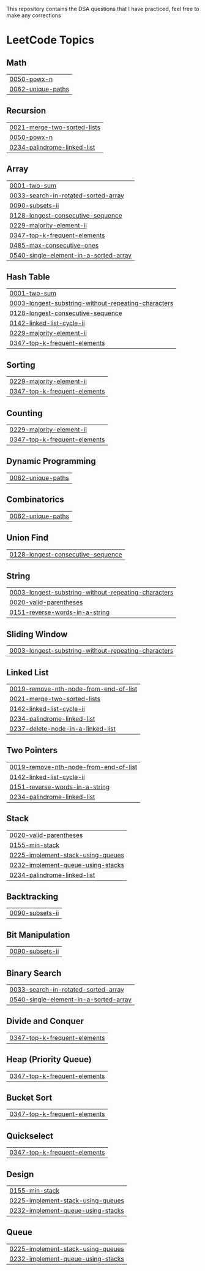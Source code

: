 This repository contains the DSA questions that I have practiced,
feel free to make any corrections

<!---LeetCode Topics Start-->
# LeetCode Topics
## Math
|  |
| ------- |
| [0050-powx-n](https://github.com/sivaram-vinod/DSA/tree/master/0050-powx-n) |
| [0062-unique-paths](https://github.com/sivaram-vinod/DSA/tree/master/0062-unique-paths) |
## Recursion
|  |
| ------- |
| [0021-merge-two-sorted-lists](https://github.com/sivaram-vinod/DSA/tree/master/0021-merge-two-sorted-lists) |
| [0050-powx-n](https://github.com/sivaram-vinod/DSA/tree/master/0050-powx-n) |
| [0234-palindrome-linked-list](https://github.com/sivaram-vinod/DSA/tree/master/0234-palindrome-linked-list) |
## Array
|  |
| ------- |
| [0001-two-sum](https://github.com/sivaram-vinod/DSA/tree/master/0001-two-sum) |
| [0033-search-in-rotated-sorted-array](https://github.com/sivaram-vinod/DSA/tree/master/0033-search-in-rotated-sorted-array) |
| [0090-subsets-ii](https://github.com/sivaram-vinod/DSA/tree/master/0090-subsets-ii) |
| [0128-longest-consecutive-sequence](https://github.com/sivaram-vinod/DSA/tree/master/0128-longest-consecutive-sequence) |
| [0229-majority-element-ii](https://github.com/sivaram-vinod/DSA/tree/master/0229-majority-element-ii) |
| [0347-top-k-frequent-elements](https://github.com/sivaram-vinod/DSA/tree/master/0347-top-k-frequent-elements) |
| [0485-max-consecutive-ones](https://github.com/sivaram-vinod/DSA/tree/master/0485-max-consecutive-ones) |
| [0540-single-element-in-a-sorted-array](https://github.com/sivaram-vinod/DSA/tree/master/0540-single-element-in-a-sorted-array) |
## Hash Table
|  |
| ------- |
| [0001-two-sum](https://github.com/sivaram-vinod/DSA/tree/master/0001-two-sum) |
| [0003-longest-substring-without-repeating-characters](https://github.com/sivaram-vinod/DSA/tree/master/0003-longest-substring-without-repeating-characters) |
| [0128-longest-consecutive-sequence](https://github.com/sivaram-vinod/DSA/tree/master/0128-longest-consecutive-sequence) |
| [0142-linked-list-cycle-ii](https://github.com/sivaram-vinod/DSA/tree/master/0142-linked-list-cycle-ii) |
| [0229-majority-element-ii](https://github.com/sivaram-vinod/DSA/tree/master/0229-majority-element-ii) |
| [0347-top-k-frequent-elements](https://github.com/sivaram-vinod/DSA/tree/master/0347-top-k-frequent-elements) |
## Sorting
|  |
| ------- |
| [0229-majority-element-ii](https://github.com/sivaram-vinod/DSA/tree/master/0229-majority-element-ii) |
| [0347-top-k-frequent-elements](https://github.com/sivaram-vinod/DSA/tree/master/0347-top-k-frequent-elements) |
## Counting
|  |
| ------- |
| [0229-majority-element-ii](https://github.com/sivaram-vinod/DSA/tree/master/0229-majority-element-ii) |
| [0347-top-k-frequent-elements](https://github.com/sivaram-vinod/DSA/tree/master/0347-top-k-frequent-elements) |
## Dynamic Programming
|  |
| ------- |
| [0062-unique-paths](https://github.com/sivaram-vinod/DSA/tree/master/0062-unique-paths) |
## Combinatorics
|  |
| ------- |
| [0062-unique-paths](https://github.com/sivaram-vinod/DSA/tree/master/0062-unique-paths) |
## Union Find
|  |
| ------- |
| [0128-longest-consecutive-sequence](https://github.com/sivaram-vinod/DSA/tree/master/0128-longest-consecutive-sequence) |
## String
|  |
| ------- |
| [0003-longest-substring-without-repeating-characters](https://github.com/sivaram-vinod/DSA/tree/master/0003-longest-substring-without-repeating-characters) |
| [0020-valid-parentheses](https://github.com/sivaram-vinod/DSA/tree/master/0020-valid-parentheses) |
| [0151-reverse-words-in-a-string](https://github.com/sivaram-vinod/DSA/tree/master/0151-reverse-words-in-a-string) |
## Sliding Window
|  |
| ------- |
| [0003-longest-substring-without-repeating-characters](https://github.com/sivaram-vinod/DSA/tree/master/0003-longest-substring-without-repeating-characters) |
## Linked List
|  |
| ------- |
| [0019-remove-nth-node-from-end-of-list](https://github.com/sivaram-vinod/DSA/tree/master/0019-remove-nth-node-from-end-of-list) |
| [0021-merge-two-sorted-lists](https://github.com/sivaram-vinod/DSA/tree/master/0021-merge-two-sorted-lists) |
| [0142-linked-list-cycle-ii](https://github.com/sivaram-vinod/DSA/tree/master/0142-linked-list-cycle-ii) |
| [0234-palindrome-linked-list](https://github.com/sivaram-vinod/DSA/tree/master/0234-palindrome-linked-list) |
| [0237-delete-node-in-a-linked-list](https://github.com/sivaram-vinod/DSA/tree/master/0237-delete-node-in-a-linked-list) |
## Two Pointers
|  |
| ------- |
| [0019-remove-nth-node-from-end-of-list](https://github.com/sivaram-vinod/DSA/tree/master/0019-remove-nth-node-from-end-of-list) |
| [0142-linked-list-cycle-ii](https://github.com/sivaram-vinod/DSA/tree/master/0142-linked-list-cycle-ii) |
| [0151-reverse-words-in-a-string](https://github.com/sivaram-vinod/DSA/tree/master/0151-reverse-words-in-a-string) |
| [0234-palindrome-linked-list](https://github.com/sivaram-vinod/DSA/tree/master/0234-palindrome-linked-list) |
## Stack
|  |
| ------- |
| [0020-valid-parentheses](https://github.com/sivaram-vinod/DSA/tree/master/0020-valid-parentheses) |
| [0155-min-stack](https://github.com/sivaram-vinod/DSA/tree/master/0155-min-stack) |
| [0225-implement-stack-using-queues](https://github.com/sivaram-vinod/DSA/tree/master/0225-implement-stack-using-queues) |
| [0232-implement-queue-using-stacks](https://github.com/sivaram-vinod/DSA/tree/master/0232-implement-queue-using-stacks) |
| [0234-palindrome-linked-list](https://github.com/sivaram-vinod/DSA/tree/master/0234-palindrome-linked-list) |
## Backtracking
|  |
| ------- |
| [0090-subsets-ii](https://github.com/sivaram-vinod/DSA/tree/master/0090-subsets-ii) |
## Bit Manipulation
|  |
| ------- |
| [0090-subsets-ii](https://github.com/sivaram-vinod/DSA/tree/master/0090-subsets-ii) |
## Binary Search
|  |
| ------- |
| [0033-search-in-rotated-sorted-array](https://github.com/sivaram-vinod/DSA/tree/master/0033-search-in-rotated-sorted-array) |
| [0540-single-element-in-a-sorted-array](https://github.com/sivaram-vinod/DSA/tree/master/0540-single-element-in-a-sorted-array) |
## Divide and Conquer
|  |
| ------- |
| [0347-top-k-frequent-elements](https://github.com/sivaram-vinod/DSA/tree/master/0347-top-k-frequent-elements) |
## Heap (Priority Queue)
|  |
| ------- |
| [0347-top-k-frequent-elements](https://github.com/sivaram-vinod/DSA/tree/master/0347-top-k-frequent-elements) |
## Bucket Sort
|  |
| ------- |
| [0347-top-k-frequent-elements](https://github.com/sivaram-vinod/DSA/tree/master/0347-top-k-frequent-elements) |
## Quickselect
|  |
| ------- |
| [0347-top-k-frequent-elements](https://github.com/sivaram-vinod/DSA/tree/master/0347-top-k-frequent-elements) |
## Design
|  |
| ------- |
| [0155-min-stack](https://github.com/sivaram-vinod/DSA/tree/master/0155-min-stack) |
| [0225-implement-stack-using-queues](https://github.com/sivaram-vinod/DSA/tree/master/0225-implement-stack-using-queues) |
| [0232-implement-queue-using-stacks](https://github.com/sivaram-vinod/DSA/tree/master/0232-implement-queue-using-stacks) |
## Queue
|  |
| ------- |
| [0225-implement-stack-using-queues](https://github.com/sivaram-vinod/DSA/tree/master/0225-implement-stack-using-queues) |
| [0232-implement-queue-using-stacks](https://github.com/sivaram-vinod/DSA/tree/master/0232-implement-queue-using-stacks) |
<!---LeetCode Topics End-->